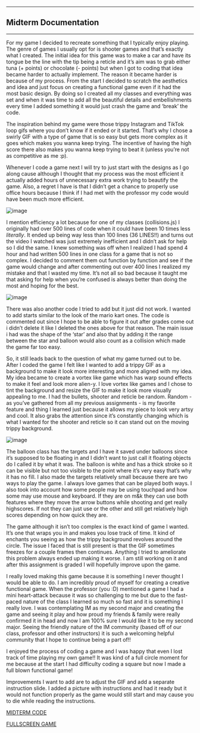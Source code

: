 ___
## Midterm Documentation
___

For my game I decided to recreate something that I typically enjoy playing. The genre of games I usually opt for is shooter games and that’s exactly what I created. The initial idea for this game was to make a car and have its tongue be the line with the tip being a reticle and it’s aim was to grab either tuna (+ points) or chocolate (- points) but when I got to coding that idea became harder to actually implement. The reason it became harder is because of my process. From the start I decided to scratch the aesthetics and idea and just focus on creating a functional game even if it had the most basic design. By doing so I created all my classes and everything was set and when it was time to add all the beautiful details and embellishments every time I added something it would just crash the game and ‘break’ the code. 

The inspiration behind my game were those trippy Instagram and TikTok loop gifs where you don’t know if it ended or it started. That’s why I chose a swirly GIF with a type of game that is so easy but gets more complex as it goes which makes you wanna keep trying. The incentive of having the high score there also makes you wanna keep trying to beat it (unless you’re not as competitive as me :p). 

Whenever I code a game next I will try to just start with the designs as I go along cause although I thought that my process was the most efficient it actually added hours of unnecessary extra work trying to beautify the game. Also, a regret I have is that I didn’t get a chance to properly use office hours because I think if I had met with the professor my code would have been much more efficient.

![image](https://user-images.githubusercontent.com/98391104/157739964-afebd64d-723a-476e-937b-bf8cf0e1f9c5.png)


I mention efficiency a lot because for one of my classes (collisions.js) I originally had over 500 lines of code when it could have been 10 times less *literally*. It ended up being way less than 100 lines (36 LINES!!) and turns out the video I watched was just extremely inefficient and I didn’t ask for help so I did the same. I knew something was off when I realized I had spend 4 hour and had written 500 lines in one class for a game that is not so complex. I decided to comment them out function by function and see if the game would change and after commenting out over 400 lines I realized my mistake and that I wasted my time. It’s not all so bad because it taught me that asking for help when you’re confused is always better than doing the most and hoping for the best.

![image](https://user-images.githubusercontent.com/98391104/157739757-33296969-5109-400f-9a0c-9dd34d936390.png)


There was also another code I tried to add but it just did not work. I wanted to add starts similar to the look of the mario kart ones. The code is commented out since I hope to be able to figure it out after grades come out i didn’t delete it like I deleted the ones above for that reason. The main issue i had was the shape of the ‘star’ and also that by adding it the range between the star and balloon would also count as a collision which made the game far too easy.

So, it still leads back to the question of what my game turned out to be. After I coded the game I felt like I wanted to add a trippy GIF as a background to make it look more interesting and more aligned with my idea. My idea became to create a vortex like game which has warp sound effects to make it feel and look more alien-y. I love vortex like games and I chose to tint the background and resize the GIF to make it look more visually appealing to me. I had the bullets, shooter and reticle be random. Random - as you’ve gathered from all my previous assignments - is my favorite feature and thing I learned just because it allows my piece to look very artsy and cool. It also grabs the attention since it’s constantly changing which is what I wanted for the shooter and reticle so it can stand out on the moving trippy background.

![image](https://user-images.githubusercontent.com/98391104/157740160-081244bb-7148-405d-992a-bad3e421f2b0.png)


The balloon class has the targets and I have it saved under balloons since it’s supposed to be floating in and I didn’t want to just call it floating objects do I called it by what it was. The balloon is white and has a thick stroke so it can be visible but not too visible to the point where it’s very easy that’s why it has no fill. I also made the targets relatively small because there are two ways to play the game. I always love games that can be played both ways. I also took into account how some people may be using touchpad and how some may use mouse and keyboard. If they are on m&k they can use both features where they move the arrow buttons while shooting and get really highscores. If not they can just use or the other and still get relatively high scores depending on how quick they are.

The game although it isn’t too complex is the exact kind of game I wanted. It’s one that wraps you in and makes you lose track of time. It kind of enchants you seeing as how the trippy background revolves around the circle. The issue I faced that is still present is that the GIF sometimes freezes for a couple frames then continues. Anything I tried to ameliorate this problem always ended up making it worse. I am still working on it and after this assignment is graded I will hopefully improve upon the game. 

I really loved making this game because it is something I never thought I would be able to do. I am incredibly proud of myself for creating a creative functional game. When the professor (you :D) mentioned a game I had a mini heart-attack because it was so challenging to me but due to the fast-paced nature of the class I learned so much so fast and it is something I really love. I was contemplating IM as my second major and creating the game and seeing it play and how proud my friends & family were really confirmed it in head and now I am 100% sure I would like it to be my second major. Seeing the friendly nature of the IM community (based off of our class, professor and other instructors) it is such a welcoming helpful community that I hope to continue being a part of!!

I enjoyed the process of coding a game and I was happy that even I lost track of time playing my own game!! It was kind of a full circle moment for me because at the start I had difficulty coding a square but now I made a full blown functional game! 

Improvements I want to add are to adjust the GIF and add a separate instruction slide. I added a picture with instructions and had it ready but it would not function properly as the game would still start and may cause you to die while reading the instructions. 

[MIDTERM CODE](https://editor.p5js.org/meerak27/sketches/-vO6BYuFi)


[FULLSCREEN GAME](https://editor.p5js.org/meerak27/full/-vO6BYuFi)

